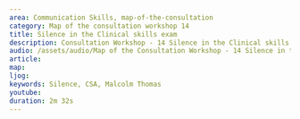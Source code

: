 ```yaml
---
area: Communication Skills, map-of-the-consultation
category: Map of the consultation workshop 14
title: Silence in the Clinical skills exam
description: Consultation Workshop - 14 Silence in the Clinical skills exam
audio: /assets/audio/Map of the Consultation Workshop - 14 Silence in the Clinical skills exam - MQ.mp3
article: 
map:
ljog:  
keywords: Silence, CSA, Malcolm Thomas
youtube: 
duration: 2m 32s
--- 
```

